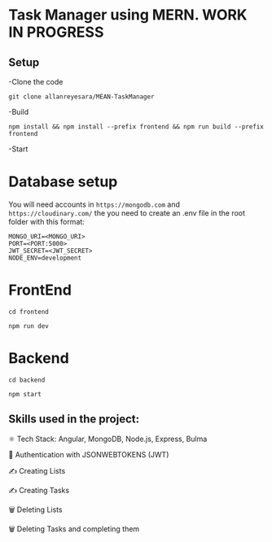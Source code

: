 # Task Manager using MERN. WORK IN PROGRESS

## Setup
-Clone the code

```
git clone allanreyesara/MEAN-TaskManager
```
-Build

```
npm install && npm install --prefix frontend && npm run build --prefix frontend
```

-Start

# Database setup

You will need accounts in `https://mongodb.com` and `https://cloudinary.com/` the you need to create an .env file in the root folder with this format:

```
MONGO_URI=<MONGO_URI>
PORT=<PORT:5000>
JWT_SECRET=<JWT_SECRET>
NODE_ENV=development
```

# FrontEnd

```
cd frontend
```
```
npm run dev
```

# Backend

```
cd backend
```
```
npm start
```

## Skills used in the project:

⚛️ Tech Stack: Angular, MongoDB, Node.js, Express, Bulma

🔐 Authentication with JSONWEBTOKENS (JWT)

✍️ Creating Lists

✍️ Creating Tasks

🗑️ Deleting Lists

🗑️ Deleting Tasks and completing them
